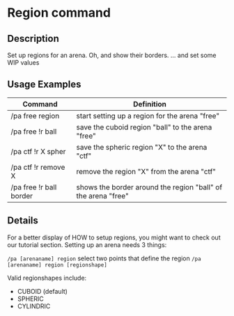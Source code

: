 # Region command

## Description

Set up regions for an arena. Oh, and show their borders. ... and set some WIP values

## Usage Examples

Command |  Definition
------------- | -------------
/pa free region         | start setting up a region for the arena "free"
/pa free !r ball        | save the cuboid region "ball" to the arena "free"
/pa ctf !r X spher      | save the spheric region "X" to the arena "ctf"
/pa ctf !r remove X     | remove the region "X" from the arena "ctf"
/pa free !r ball border | shows the border around the region "ball" of the arena "free"

## Details

For a better display of HOW to setup regions, you might want to check out our tutorial section.
Setting up an arena needs 3 things:

`/pa [arenaname] region`
select two points that define the region
`/pa [arenaname] region [regionshape]` 

Valid regionshapes include:
 
- CUBOID (default)
- SPHERIC
- CYLINDRIC